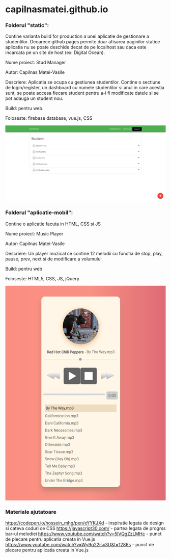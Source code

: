 # capilnasmatei.github.io

### Folderul "static":

Contine varianta build for production a unei aplicatie de gestionare a studentilor. Deoarece github pages permite doar afisarea paginilor statice aplicatia nu se poate deschide decat de pe localhost sau daca este incarcata pe un site de host (ex:  Digital Ocean).

Nume proiect: Stud Manager

Autor: Capilnas Matei-Vasile

Descriere: Aplicatia se ocupa cu gestiunea studentilor. Contine o sectiune de login/register, un dashboard cu numele studentilor si anul in care acestia sunt, se poate accesa fiecare student pentru a-i fi modificate datele si se pot adauga un student nou.

Build: pentru web.

Foloseste: firebase database, vue.js, CSS

![](img-aplicatii/stud-manager.PNG)

### Folderul "aplicatie-mobil":

Contine o aplicatie facuta in HTML, CSS si JS

Nume proiect: Music Player

Autor: Capilnas Matei-Vasile

Descriere: Un player muzical ce contine 12 melodii cu functia de stop, play, pause, prev, next si de modificare a volumului

Build: pentru web

Foloseste: HTML5, CSS, JS, jQuery

![](img-aplicatii/player.PNG)



### Materiale ajutatoare

https://codepen.io/hossein_mhg/pen/eYYKJXd - inspiratie legata de design si cateva coduri ce CSS
https://javascript30.com/ - partea legata de progrss bar-ul melodiei 
https://www.youtube.com/watch?v=5lVQgZzLMHc - punct de plecare pentru aplicatia creata in Vue.js
https://www.youtube.com/watch?v=Wy9q22isx3U&t=1286s - punct de plecare pentru aplicatia creata in Vue.js
